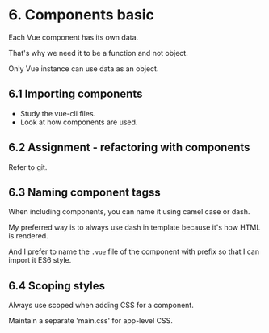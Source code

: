 # 6. Components basic

Each Vue component has its own data.

That's why we need it to be a function and not object.

Only Vue instance can use data as an object.

## 6.1 Importing components

- Study the vue-cli files.
- Look at how components are used.

## 6.2 Assignment - refactoring with components

Refer to git.

## 6.3 Naming component tagss

When including components, you can name it using camel case or dash.

My preferred way is to always use dash in template because it's how HTML is rendered.

And I prefer to name the `.vue` file of the component with prefix so that I can import it ES6 style.

## 6.4 Scoping styles

Always use scoped when adding CSS for a component.

Maintain a separate 'main.css' for app-level CSS.
